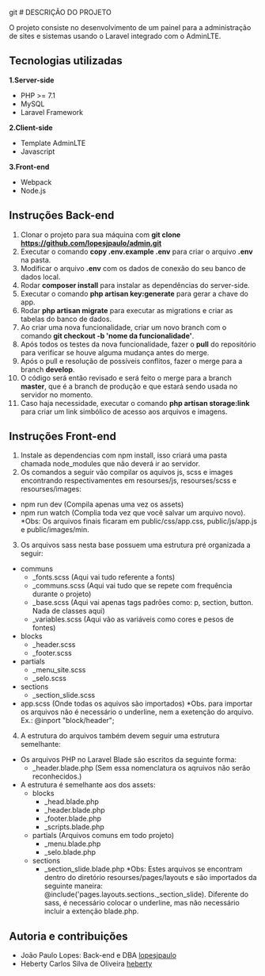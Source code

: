 git # DESCRIÇÃO DO PROJETO

O projeto consiste no desenvolvimento de um painel para a administração de sites e sistemas usando o Laravel integrado com o AdminLTE.

## Tecnologias utilizadas

**1.Server-side**

- PHP >= 7.1
- MySQL
- Laravel Framework

**2.Client-side**

- Template AdminLTE
- Javascript

**3.Front-end**

- Webpack
- Node.js

## Instruções Back-end

1. Clonar o projeto para sua máquina com **git clone https://github.com/lopesjpaulo/admin.git**
2. Executar o comando **copy .env.example .env** para criar o arquivo **.env** na pasta.
3. Modificar o arquivo **.env** com os dados de conexão do seu banco de dados local.
4. Rodar **composer install** para instalar as dependências do server-side.
5. Executar o comando **php artisan key:generate** para gerar a chave do app.
6. Rodar **php artisan migrate** para executar as migrations e criar as tabelas do banco de dados.
7. Ao criar uma nova funcionalidade, criar um novo branch com o comando **git checkout -b 'nome da funcionalidade'**. 
8. Após todos os testes da nova funcionalidade, fazer o **pull** do repositório para verificar se houve alguma mudança antes do merge.
9. Após o pull e resolução de possíveis conflitos, fazer o merge para a branch **develop**.
10. O código será então revisado e será feito o merge para a branch **master**, que é a branch de produção
e que estará sendo usada no servidor no momento.
11. Caso haja necessidade, executar o comando **php artisan storage:link** para criar um link
simbólico de acesso aos arquivos e imagens.

## Instruções Front-end

1. Instale as dependencias com npm install, isso criará uma pasta chamada node_modules que não deverá ir ao servidor.
2. Os comandos a seguir vão compilar os aquivos js, scss e images encontrando respectivamentes em resourses/js, resourses/scss e resourses/images:
 - npm run dev (Compila apenas uma vez os assets)
 - npm run watch (Complia toda vez que você salvar um arquivo novo).
 *Obs: Os arquivos finais ficaram em public/css/app.css, public/js/app.js e public/images/min.
3. Os arquivos sass nesta base possuem uma estrutura pré organizada a seguir:
 - communs
 	- _fonts.scss (Aqui vai tudo referente a fonts)
	- _communs.scss (Aqui vai tudo que se repete com frequência durante o projeto)
	- _base.scss (Aqui vai apenas tags padrões como: p, section, button. Nada de classes aqui)
	- _variables.scss (Aqui vão as variáveis como cores e pesos de fontes)
 - blocks
 	- _header.scss 
	- _footer.scss
 - partials
 	- _menu_site.scss
	- _selo.scss
 - sections
 	- _section_slide.scss
 - app.scss (Onde todas os aquivos são importados)
 *Obs. para importar os arquivos não é necessário o underline, nem a exetenção do arquivo. Ex.: @inport "block/header";
4. A estrutura do arquivos também devem seguir uma estrutura semelhante:
- Os arquivos PHP no Laravel Blade são escritos da seguinte forma:
	- _header.blade.php (Sem essa nomenclatura os aqruivos não serão reconhecidos.)
- A estrutura é semelhante aos dos assets:
	- blocks
		- _head.blade.php
		- _header.blade.php
		- _footer.blade.php
		- _scripts.blade.php
	- partials (Arquivos comuns em todo projeto)
		- _menu.blade.php
		- _selo.blade.php
	- sections
		- _section_slide.blade.php
*Obs: Estes arquivos se encontram dentro do diretório resourses/pages/layouts e são importados da seguinte maneira: @include('pages.layouts.sections._section_slide). Diferente do sass, é necessário colocar o underline, mas não necessário incluir a extenção blade.php.

## Autoria e contribuições

- João Paulo Lopes: Back-end e DBA [lopesjpaulo](https://github.com/lopesjpaulo)
- Heberty Carlos Silva de Oliveira [heberty](https://github.com/Heberty)

